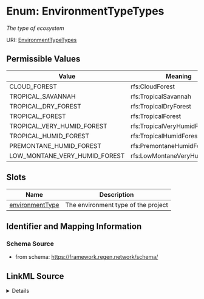 # Enum: EnvironmentTypeTypes




_The type of ecosystem_



URI: [EnvironmentTypeTypes](EnvironmentTypeTypes.md)

## Permissible Values

| Value | Meaning | Description |
| --- | --- | --- |
| CLOUD_FOREST | rfs:CloudForest |  |
| TROPICAL_SAVANNAH | rfs:TropicalSavannah |  |
| TROPICAL_DRY_FOREST | rfs:TropicalDryForest |  |
| TROPICAL_FOREST | rfs:TropicalForest |  |
| TROPICAL_VERY_HUMID_FOREST | rfs:TropicalVeryHumidForest |  |
| TROPICAL_HUMID_FOREST | rfs:TropicalHumidForest |  |
| PREMONTANE_HUMID_FOREST | rfs:PremontaneHumidForest |  |
| LOW_MONTANE_VERY_HUMID_FOREST | rfs:LowMontaneVeryHumidForest |  |




## Slots

| Name | Description |
| ---  | --- |
| [environmentType](environmentType.md) | The environment type of the project |






## Identifier and Mapping Information







### Schema Source


* from schema: https://framework.regen.network/schema/






## LinkML Source

<details>
```yaml
name: EnvironmentTypeTypes
description: The type of ecosystem
from_schema: https://framework.regen.network/schema/
rank: 1000
permissible_values:
  CLOUD_FOREST:
    text: CLOUD_FOREST
    meaning: rfs:CloudForest
  TROPICAL_SAVANNAH:
    text: TROPICAL_SAVANNAH
    meaning: rfs:TropicalSavannah
  TROPICAL_DRY_FOREST:
    text: TROPICAL_DRY_FOREST
    meaning: rfs:TropicalDryForest
  TROPICAL_FOREST:
    text: TROPICAL_FOREST
    meaning: rfs:TropicalForest
  TROPICAL_VERY_HUMID_FOREST:
    text: TROPICAL_VERY_HUMID_FOREST
    meaning: rfs:TropicalVeryHumidForest
  TROPICAL_HUMID_FOREST:
    text: TROPICAL_HUMID_FOREST
    meaning: rfs:TropicalHumidForest
  PREMONTANE_HUMID_FOREST:
    text: PREMONTANE_HUMID_FOREST
    meaning: rfs:PremontaneHumidForest
  LOW_MONTANE_VERY_HUMID_FOREST:
    text: LOW_MONTANE_VERY_HUMID_FOREST
    meaning: rfs:LowMontaneVeryHumidForest

```
</details>
